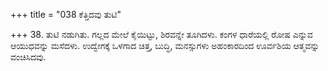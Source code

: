 +++
title = "038 ಕೆತ್ತಿದವು ತುಟಿ"

+++
38. ತುಟಿ ನಡುಗಿತು. ಗಲ್ಲದ ಮೇಲೆ ಕೈಯಿಟ್ಟು, ಶಿರವನ್ನೇ ತೂಗಿದಳು. ಕಂಗಳ ಧಾರೆಯಲ್ಲಿ ರೋಷ ಎನ್ನುವ ಆಯುಧವನ್ನು ಮಸೆದಳು. ಉದ್ವೇಗಕ್ಕೆ ಒಳಗಾದ ಚಿತ್ತ, ಬುದ್ಧಿ, ಮನಸ್ಸುಗಳು ಅಹಂಕಾರದಿಂದ ಊರ್ವಶಿಯ ಆತ್ಮವನ್ನು ವಂಚಿಸಿದವು.